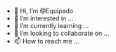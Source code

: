 - 👋 Hi, I’m @Equipado
- 👀 I’m interested in ...
- 🌱 I’m currently learning ...
- 💞️ I’m looking to collaborate on ...
- 📫 How to reach me ...

<!---
Equipado/Equipado is a ✨ special ✨ repository because its `README.md` (this file) appears on your GitHub profile.
You can click the Preview link to take a look at your changes.
--->
